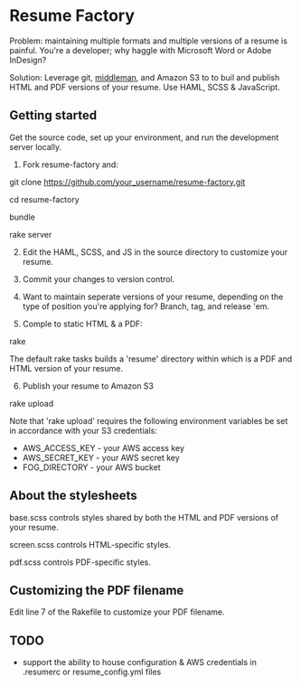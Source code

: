 # Resume Factory

Problem: maintaining multiple formats and multiple versions of a resume is painful. You're a developer; why haggle with Microsoft Word or Adobe InDesign?

Solution: Leverage git, [middleman](http://middlemanapp.com), and Amazon S3 to to buil and publish HTML and PDF versions of your resume. Use HAML, SCSS & JavaScript.

## Getting started

Get the source code, set up your environment, and run the development server locally.

1. Fork resume-factory and:

  git clone https://github.com/your_username/resume-factory.git

  cd resume-factory
  
  bundle
  
  rake server

2. Edit the HAML, SCSS, and JS in the source directory to customize your resume.

3. Commit your changes to version control.

4. Want to maintain seperate versions of your resume, depending on the type of position you're applying for? Branch, tag, and release 'em.

5. Comple to static HTML & a PDF:

  rake

The default rake tasks builds a 'resume' directory within which is a PDF and HTML version of your resume.

6. Publish your resume to Amazon S3

  rake upload

Note that 'rake upload' requires the following environment variables be set in accordance with your S3 credentials:

- AWS_ACCESS_KEY - your AWS access key
- AWS_SECRET_KEY - your AWS secret key
- FOG_DIRECTORY - your AWS bucket

## About the stylesheets

base.scss controls styles shared by both the HTML and PDF versions of your resume.

screen.scss controls HTML-specific styles.

pdf.scss controls PDF-specific styles.

## Customizing the PDF filename

Edit line 7 of the Rakefile to customize your PDF filename.

## TODO

- support the ability to house configuration & AWS credentials in .resumerc or resume_config.yml files
